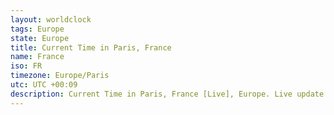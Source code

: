 ```yaml
---
layout: worldclock
tags: Europe
state: Europe
title: Current Time in Paris, France
name: France
iso: FR
timezone: Europe/Paris
utc: UTC +00:09
description: Current Time in Paris, France [Live], Europe. Live update now time in Paris, timezone Europe/Paris, UTC +00:09, Country ISO code & Current Local Time.
---
```


